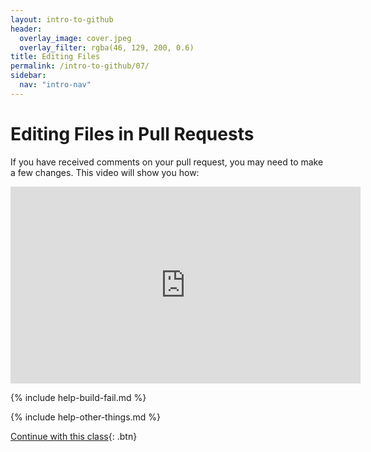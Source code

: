 ```yaml
---
layout: intro-to-github
header:
  overlay_image: cover.jpeg
  overlay_filter: rgba(46, 129, 200, 0.6)
title: Editing Files
permalink: /intro-to-github/07/
sidebar:
  nav: "intro-nav"
---
```


# Editing Files in Pull Requests

If you have received comments on your pull request, you may need to make a few changes. This video will show you how:

<iframe width="560" height="315" src="https://www.youtube.com/embed/F0IvcyTwDt4" frameborder="0" allowfullscreen></iframe>


{% include help-build-fail.md %}

{% include help-other-things.md %}

[Continue with this class](../08){: .btn}
